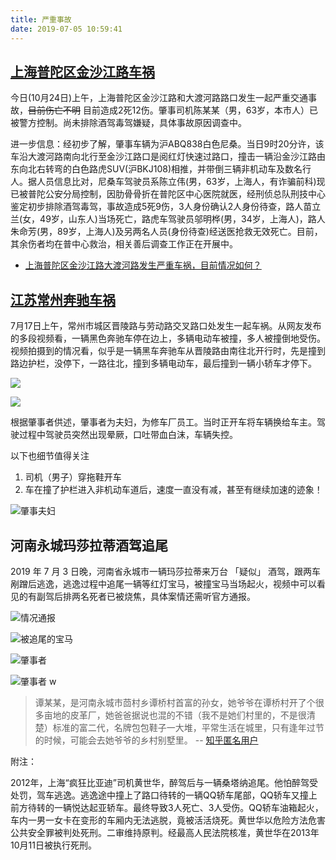 ```yaml
---
title: 严重事故
date: 2019-07-05 10:59:41
---
```


## [上海普陀区金沙江路车祸](http://www.bjnews.com.cn/news/2019/10/24/641044.html)

今日(10月24日)上午，上海普陀区金沙江路和大渡河路路口发生一起严重交通事故，~~目前伤亡不明~~ 目前造成2死12伤。肇事司机陈某某（男，63岁，本市人）已被警方控制。尚未排除酒驾毒驾嫌疑，具体事故原因调查中。

进一步信息：经初步了解，肇事车辆为沪ABQ838白色尼桑。当日9时20分许，该车沿大渡河路南向北行至金沙江路口是阅红灯快速过路口，撞击一辆沿金沙江路由东向北右转弯的白色路虎SUV(沪BKJ108)相推，并带倒三辆非机动车及数名行人。据人员信息比对，尼桑车驾驶员系陈立伟(男，63岁，上海人，有诈骗前科)现已被普陀公安分局控制，因肋骨骨折在普陀区中心医院就医，经刑侦总队刑技中心鉴定初步排除酒驾毒驾，事故造成5死9伤，3人身份确认2人身份待查，路人苗立兰(女，49岁，山东人)当场死亡，路虎车驾驶员邬明桦(男，34岁，上海人)，路人朱命芳(男，89岁，上海人)及另两名人员(身份待查)经送医抢救无效死亡。目前，其余伤者均在普中心救治，相关善后调查工作正在开展中。

- [上海普陀区金沙江路大渡河路发生严重车祸，目前情况如何？](https://www.zhihu.com/question/352228356)

## [江苏常州奔驰车祸](https://news.163.com/19/0717/12/EK9M4STJ0001899O.html)

7月17日上午，常州市城区晋陵路与劳动路交叉路口处发生一起车祸。从网友发布的多段视频看，一辆黑色奔驰车停在边上，多辆电动车被撞，多人被撞倒地受伤。视频拍摄到的情况看，似乎是一辆黑车奔驰车从晋陵路由南往北开行时，先是撞到路边护栏，没停下，一路往北，撞到多辆电动车，最后撞到一辆小轿车才停下。

![](https://imgs.codewoody.com/uploads/big/88e36bfa3b317b78a1ebe343aeba2874.jpeg)

![](https://imgs.codewoody.com/uploads/big/9542e2225dace3d94b59be0482ef4c24.png)

根据肇事者供述，肇事者为夫妇，为修车厂员工。当时正开车将车辆换给车主。驾驶过程中驾驶员突然出现晕厥，口吐带血白沫，车辆失控。

以下也细节值得关注

1. 司机（男子）穿拖鞋开车
2. 车在撞了护栏进入非机动车道后，速度一直没有减，甚至有继续加速的迹象！

![肇事夫妇](https://imgs.codewoody.com/uploads/big/7f2079dce29cbe95a15eccff166abbcd.jpg)

## 河南永城玛莎拉蒂酒驾追尾

2019 年 7 月 3 日晚，河南省永城市一辆玛莎拉蒂来万台 「疑似」 酒驾，跟两车剐蹭后逃逸，逃逸过程中追尾一辆等红灯宝马，被撞宝马当场起火，视频中可以看见的有副驾后排两名死者已被烧焦，具体案情还需听官方通报。

![情况通报](https://imgs.codewoody.com/uploads/big/6800072eba204f2776ece2046fec54d1.jpg)

![被追尾的宝马](https://imgs.codewoody.com/uploads/big/d1d0053362bab880be6668ad657bfa91.jpg)

![肇事者](https://imgs.codewoody.com/uploads/big/b4003920a8e304c531f443635cbab33c.jpg)

![肇事者](https://imgs.codewoody.com/uploads/big/d22a767fdaeed0a54d3c6312f3cb09ad.jpg)
w
> 谭某某，是河南永城市茴村乡谭桥村首富的孙女，她爷爷在谭桥村开了个很多亩地的皮革厂，她爸爸据说也混的不错（我不是她们村里的，不是很清楚）标准的富二代，名牌包包鞋子一大堆，平常生活在城里，只有逢年过节的时候，可能会去她爷爷的乡村别墅里。 -- [知乎匿名用户](https://www.zhihu.com/question/333264890/answer/737665034)

附注：

2012年，上海“疯狂比亚迪”司机黄世华，醉驾后与一辆桑塔纳追尾。他怕醉驾受处罚，驾车逃逸。逃逸途中撞上了路口待转的一辆QQ轿车尾部，QQ轿车又撞上前方待转的一辆悦达起亚轿车。最终导致3人死亡、3人受伤。QQ轿车油箱起火，车内一男一女卡在变形的车厢内无法逃脱，竟被活活烧死。黄世华以危险方法危害公共安全罪被判处死刑。二审维持原判。经最高人民法院核准，黄世华在2013年10月11日被执行死刑。
